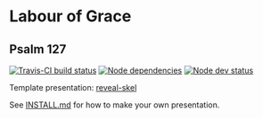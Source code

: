# Labour of Grace
## Psalm 127

[![Travis-CI build status](https://travis-ci.org/sermons/labour-of-grace.svg)](https://travis-ci.org/sermons/labour-of-grace)
[![Node dependencies](https://david-dm.org/sermons/labour-of-grace.svg)](https://david-dm.org/sermons/labour-of-grace)
[![Node dev status](https://david-dm.org/sermons/labour-of-grace/dev-status.svg)](https://david-dm.org/sermons/labour-of-grace#info=devDependencies)

Template presentation: [reveal-skel](https://github.com/sermons/reveal-skel)

See [INSTALL.md](INSTALL.md)
for how to make your own presentation.
